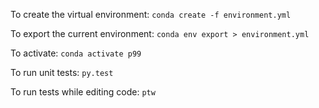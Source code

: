
To create the virtual environment:
```conda create -f environment.yml```

To export the current environment:
```conda env export > environment.yml```

To activate:
```conda activate p99```

To run unit tests:
```py.test```

To run tests while editing code:
```ptw```
